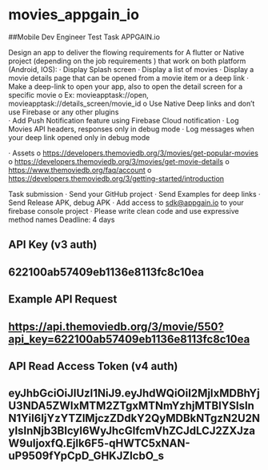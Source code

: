 # movies_appgain_io

##Mobile Dev Engineer Test Task   APPGAIN.io

Design an app to deliver the flowing requirements for A flutter or Native  project (depending on the job requirements )  that work on both platform (Android, IOS):
·   	Display Splash screen
·   	Display a list of movies
·   	Display a movie details page that can be opened from a movie item or a deep link
·   	Make a deep-link to open your app, also to open the detail screen for a specific movie
o   Ex: movieapptask://open, movieapptask://details_screen/movie_id
o   Use Native Deep links and don’t use Firebase or any other plugins  
·   	Add Push Notification feature using Firebase Cloud notification
·   	Log Movies API headers, responses only in debug mode
·   	Log messages when your deep link opened only in debug mode

·   	Assets
o   https://developers.themoviedb.org/3/movies/get-popular-movies
o   https://developers.themoviedb.org/3/movies/get-movie-details
o   https://www.themoviedb.org/faq/account
o   https://developers.themoviedb.org/3/getting-started/introduction


Task submission
·   	Send your GitHub project
·   	Send Examples for deep links
·   	Send Release APK, debug APK
·   	Add access to sdk@appgain.io  to your firebase console project
·   	Please write clean code and use expressive method names
Deadline: 4  days

## API Key (v3 auth)
## 622100ab57409eb1136e8113fc8c10ea

## Example API Request
## https://api.themoviedb.org/3/movie/550?api_key=622100ab57409eb1136e8113fc8c10ea

## API Read Access Token (v4 auth)
## eyJhbGciOiJIUzI1NiJ9.eyJhdWQiOiI2MjIxMDBhYjU3NDA5ZWIxMTM2ZTgxMTNmYzhjMTBlYSIsInN1YiI6IjYzYTZlMjczZDdkY2QyMDBkNTgzN2U2NyIsInNjb3BlcyI6WyJhcGlfcmVhZCJdLCJ2ZXJzaW9uIjoxfQ.Ejlk6F5-qHWTC5xNAN-uP9509fYpCpD_GHKJZIcbO_s
##